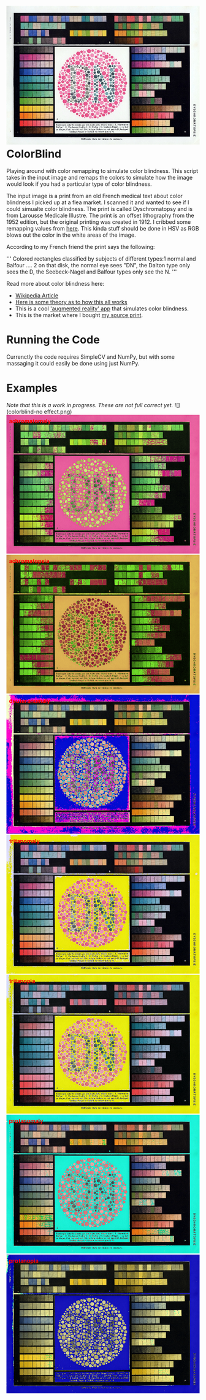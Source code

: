 
![](colorblind.jpg "Dyschromatopsy")
ColorBlind
==========

Playing around with color remapping to simulate color blindness. This script takes in the input image and remaps the colors to simulate how the image would look if you had a particular type of color blindness. 

The input image is a print from an old French medical text about color blindness I picked up at a flea market. I scanned it and wanted to see if I could simualte color blindness. The print is called Dyschromatopsy and is from Larousse Medicale Illustre. The print is an offset lithography from the 1952 edition, but the original printing was created in 1912. I cribbed some remapping values from [here](https://github.com/emarc/Chrometric). This kinda stuff should be done in HSV as RGB blows out the color in the white areas of the image. 

According to my French friend the print says the following:

'''
Colored rectangles classified by subjects of different types:1 normal and Balfour .... 2 on that disk, the normal eye sees "DN", the Dalton type only sees the D, the Seebeck-Nagel and Balfour types only see the N.
'''

Read more about color blindness here:
* [Wikipedia Article](http://en.wikipedia.org/wiki/Color_blindness)
* [Here is some theory as to how this all works](http://www.sewanee.edu/chem/Chem%26Art/Detail_Pages/ColorProjects_2004/Lowry/Lowry.htm)
* This is a cool ['augmented reality' app](http://dankaminsky.com/2010/12/15/dankam/) that simulates color blindness.
* This is the market where I bought [my source print](http://www.sowavintagemarket.com/home). 

Running the Code
========

Currenctly the code requires SimpleCV and NumPy, but with some massaging it could easily be done using just NumPy.

Examples
========

_Note that this is a work in progress. These are not full correct yet._
![](colorblind-no effect.png) 
![](colorblind-achromatomaly.png)
![](colorblind-achromatopsia.png)
![](colorblind-deuteranomaly.png)
![](colorblind-tritanomaly.png)
![](colorblind-tritanopia.png)
![](colorblind-protanomaly.png)  
![](colorblind-protanopia.png)
